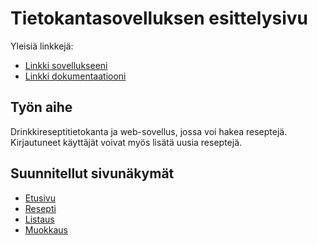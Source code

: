 # Tietokantasovelluksen esittelysivu

Yleisiä linkkejä:

* [Linkki sovellukseeni](https://jurintal.users.cs.helsinki.fi/drinkit)
* [Linkki dokumentaatiooni](https://github.com/jurintal1/Tsoha-Bootstrap/blob/master/doc/dokumentaatio.pdf)

## Työn aihe

Drinkkireseptitietokanta ja web-sovellus, jossa voi hakea reseptejä. Kirjautuneet käyttäjät voivat myös lisätä uusia reseptejä.

## Suunnitellut sivunäkymät

* [Etusivu](https://jurintal.users.cs.helsinki.fi/drinkit/etusivu)
* [Resepti](https://jurintal.users.cs.helsinki.fi/drinkit/resepti)
* [Listaus](https://jurintal.users.cs.helsinki.fi/drinkit/lista)
* [Muokkaus](https://jurintal.users.cs.helsinki.fi/drinkit/muokkaus)



